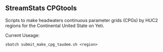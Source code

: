 ## StreamStats CPGtools

Scripts to make headwaters continuous parameter grids (CPGs) by HUC2 regions for the Continental United State on Yeti.

Current Useage:

`sbatch submit_make_cpg_taudem.sh <region>`

